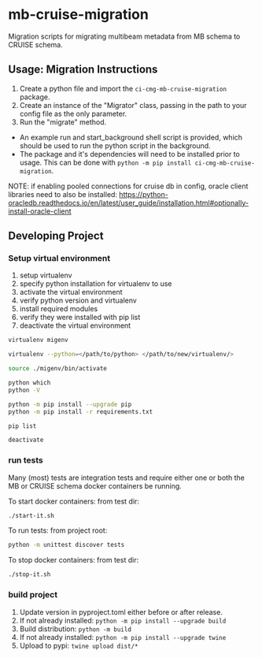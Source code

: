 # mb-cruise-migration

Migration scripts for migrating multibeam metadata from MB schema to CRUISE schema. 

## Usage: Migration Instructions

1. Create a python file and import the `ci-cmg-mb-cruise-migration` package.
2. Create an instance of the "Migrator" class, passing in the path to your config file as the only parameter.
3. Run the "migrate" method.

* An example run and start_background shell script is provided, which should be used to run the python script in the background.   
* The package and it's dependencies will need to be installed prior to usage. This can be done with `python -m pip install ci-cmg-mb-cruise-migration`. 

NOTE: if enabling pooled connections for cruise db in config, oracle client libraries need to also be installed:
https://python-oracledb.readthedocs.io/en/latest/user_guide/installation.html#optionally-install-oracle-client

## Developing Project

### Setup virtual environment

1. setup virtualenv
2. specify python installation for virtualenv to use
3. activate the virtual environment
4. verify python version and virtualenv
5. install required modules
6. verify they were installed with pip list
7. deactivate the virtual environment

```bash
virtualenv migenv

virtualenv --python=</path/to/python> </path/to/new/virtualenv/>

source ./migenv/bin/activate

python which
python -V

python -m pip install --upgrade pip
python -m pip install -r requirements.txt

pip list

deactivate
```


### run tests 

Many (most) tests are integration tests and require either one or both the MB or CRUISE schema docker
containers be running.

To start docker containers:
from test dir:
```bash
./start-it.sh
```

To run tests:
from project root:
```bash
python -m unittest discover tests
```

To stop docker containers:
from test dir:
```bash
./stop-it.sh
```

### build project

1. Update version in pyproject.toml either before or after release.
2. If not already installed: `python -m pip install --upgrade build`
3. Build distribution: `python -m build`
4. If not already installed: `python -m pip install --upgrade twine`
5. Upload to pypi: `twine upload dist/*`
